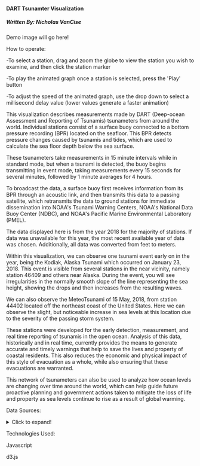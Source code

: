 #### DART Tsunamter Visualization
##### Written By: Nicholas VanCise

Demo image will go here!

How to operate:

-To select a station, drag and zoom the globe to view the station you wish to examine, and then click the station marker

-To play the animated graph once a station is selected, press the 'Play' button

-To adjust the speed of the animated graph, use the drop down to select a millisecond delay value (lower values generate a faster animation)

This visualization describes measurements made by DART (Deep-ocean Assessment and Reporting of Tsunamis) tsunameters from around the world.
Individual stations consist of a surface buoy connected to a bottom pressure recording (BPR) located on the seafloor. This BPR detects pressure
changes caused by tsunamis and tides, which are used to calculate the sea floor depth below the sea surface.

These tsunameters take measurements in 15 minute intervals while in standard mode, but when a tsunami is detected, the buoy begins transmitting in event mode, taking
measurements every 15 seconds for several minutes, followed by 1 minute averages for 4 hours.

To broadcast the data, a surface buoy first receives information from its BPR through an acoustic link, and then transmits this data to a passing satellite, which
retransmits the data to ground stations for immediate dissemination into NOAA's Tsunami Warning Centers, NOAA's National Data Buoy Center (NDBC), and NOAA's Pacific
Marine Environmental Laboratory (PMEL).

The data displayed here is from the year 2018 for the majority of stations. If data was unavailable for this year, the most recent available year of data was chosen.
Additionally, all data was converted from feet to meters.

Within this visualization, we can observe one tsunami event early on in the year, being the Kodiak, Alaska Tsunami which occurred on January 23, 2018.
This event is visible from several stations in the near vicinity, namely station 46409 and others near Alaska. During the event, you will see irregularities
in the normally smooth slope of the line representing the sea height, showing the drops and then increases from the resulting waves.

We can also observe the MeteoTsunami of 15 May, 2018, from station 44402 located off the northeast coast of the United States. Here we can observe the slight,
but noticeable increase in sea levels at this location due to the severity of the passing storm system.

These stations were developed for the early detection, measurement, and real time reporting of tsunamis in the open ocean. Analysis of this data, historically and
in real time, currently provides the means to generate accurate and timely warnings that help to save the lives and property of coastal residents. This also reduces
the economic and physical impact of this style of evacuation as a whole, while also ensuring that these evacuations are warranted.

This network of tsunameters can also be used to analyze how ocean levels are changing over time around the world, which can help guide future proactive planning
and government actions taken to mitigate the loss of life and property as sea levels continue to rise as a result of global warming.

Data Sources:
<details>
  <summary>Click to expand!</summary>
  
  * (Archival data): feed: Sea Water Column Height / Coastal Waters, Conception, Chile / 2018 guid: caa30f16-a9c5-4222-9f99-4813988f896d
* (Archival data): feed: Sea Water Column Height / Coastal Waters, Caldera, Chile / 2018 guid: 611883e1-5f86-4a21-9cdb-1152159648bc
* (Archival data): feed: Sea Water Column Height / Coastal Waters, Antofagasta, Chile / 2018 guid: 4c2736a8-5d2e-493b-9c22-10441a44eeaa
* (Archival data): feed: Sea Water Column Height / Coastal Waters, Arica, Chile / 2018 guid: 4fa8124b-a80a-49fd-880e-c3b16d2f29bc
* (Archival data): feed: Sea Water Column Height / Hakateka Seamount, Southern Pacific Ocean / 2018 guid: 84cd99f5-cb18-4783-97c3-14c2a484a1d2
* (Archival data): feed: Sea Water Column Height / Peru Basin, Southern Pacific Ocean / 2018 guid: b5f3fbc1-1aec-45cd-8c19-6ce5c0a8e41f
* (Archival data): feed: Sea Water Column Height / Paramount Seamount, Northern Pacific Ocean / 2018 guid: 9bbfabf3-36fd-46df-91e9-f9eb9650f46b
* (Archival data): feed: Sea Water Column Height / Tehuantepec Fracture Zone, Northern Pacific Ocean / 2018 guid: 9260d094-da4c-4066-b6b5-3386a5278a3d
* (Archival data): feed: Sea Water Column Height / Moctezuma Trough, Northern Pacific Ocean / 2018 guid: 5b429144-c9fc-471e-b3eb-5c20df647f75
* (Archival data): feed: Sea Water Column Height / Patton Escarpment, Northern Pacific Ocean / 2018 guid: 76d320b2-ea33-49d5-acc8-6b8552b3e925
* (Archival data): feed: Sea Water Column Height / Boutelle Seamount, Northern Pacific Ocean / 2018 guid: 598bbc2c-fcd8-4e37-a5bc-6b14e3560522
* (Archival data): feed: Sea Water Column Height / President Jackson Seamounts, Northern Pacific Ocean / 2018 guid: e0b2151f-a63d-4a22-b681-1e0878411fa0
* (Archival data): feed: Sea Water Column Height / Thompson Seamount, Northern Pacific Ocean / 2018 guid: df89f028-0304-4e8c-b55c-188de14a2288
* (Archival data): feed: Sea Water Column Height / Heck Seamount, Northern Pacific Ocean / 2018 guid: 95dd3214-aaad-4e50-8418-b5db4d83ff7c
* (Archival data): feed: Sea Water Column Height / Surveyor Seachannel, Northern Pacific Ocean / 2018 guid: d89fd4ce-66a4-4563-bc97-3c50e914ab67
* (Archival data): feed: Sea Water Column Height / Smook Seamount, Northern Pacific Ocean / 2018 guid: 748eb609-3b47-4557-9b19-27f66b86bd71
* (Archival data): feed: Sea Water Column Height / Sagittarius Seachannel, Northern Pacific Ocean / 2018 guid: dc0f468c-ae41-4334-b0da-634aa97bb4f8
* (Archival data): feed: Sea Water Column Height / Aleutian Trench, Northern Pacific Ocean / 2018 guid: facb5d0c-a295-48c4-a76e-59c0358bf2d9
* (Archival data): feed: Sea Water Column Height / Umnak Island, Northern Pacific Ocean / 2018 guid: 86ff8f8b-f69b-4e34-89d8-94070ae2ab49
* (Archival data): feed: Sea Water Column Height / Chinook Trough, Northern Pacific Ocean / 2018 guid: 73f9ea37-8a3f-4e30-a5a6-4ded1f1ecc13
* (Archival data): feed: Sea Water Column Height / James Knoll, Northern Pacific Ocean / 2018 guid: f9d94e3e-c3c6-4baa-bc45-3ec2052ed63b
* (Archival data): feed: Sea Water Column Height / Emperor Seamount Chain, Northern Pacific Ocean / 2018 guid: 2d4877bd-16f7-4d72-9925-c4d144338e2a
* (Archival data): feed: Sea Water Column Height / Northwest Pacific Basin, Northern Pacific Ocean / 2018 guid: 1ba52250-7057-430d-a57d-c9781047ecd5
* (Archival data): feed: Sea Water Column Height / Morozko Seamount, Northern Pacific Ocean / 2017 guid: 27faa280-0268-464b-be4b-e81966bcb417
* (Archival data): feed: Sea Water Column Height / Zenkevich Rise, Northern Pacific Ocean / 2018 guid: e4731df2-60e0-4a10-ad7c-70812fd00e0b
* (Archival data): feed: Sea Water Column Height / Hotta Seamount, Northern Pacific Ocean / 2018 guid: 00805473-b1b5-4d4e-b164-8627c23bebe9
* (Archival data): feed: Sea Water Column Height / Isakov Seamount, Northern Pacific Ocean / 2018 guid: a136dd49-174a-49d4-9d11-151aad2f661c
* (Archival data): feed: Sea Water Column Height / Kawakami Seamount, Northern Pacific Ocean / 2018 guid: 9eb4eeb9-37a9-4a75-99b6-071c42a734f3
* (Archival data): feed: Sea Water Column Height / Aoi Seamount Chain, Philippine Sea, Northern Pacific Ocean / 2017 guid: 6528a732-9f4b-4341-8c5b-9d904d94bbcc
* (Archival data): feed: Sea Water Column Height / Southern Philippine Sea, Northern Pacific Ocean / 2018 guid: 141ca9d7-443b-49b2-8673-dc6833492907
* (Archival data): feed: Sea Water Column Height / Southern Mariana Trench, Northern Pacific Ocean / 2018 guid: fedd820a-49f6-4971-9953-d540b40c66cb
* (Archival data): feed: Sea Water Column Height / Vityaz Trench, Southern Pacific Ocean / 2017 guid: 886f5f71-057d-497a-82cc-cffc84253c6f
* (Archival data): feed: Sea Water Column Height / Indus Fan, Arabian Sea, Indian Ocean / 2018 guid: e122f582-1227-4dd3-9e77-6551403176c0
* (Archival data): feed: Sea Water Column Height / Northern Bengal Fan, Bay of Bengal, Indian Ocean / 2018 guid: fe878552-8486-4d3f-b012-b3ec0f6ef0f4
* (Archival data): feed: Sea Water Column Height / Central Bengal Fan, Bay of Bengal, Indian Ocean / 2018 guid: 90f9d2d7-dd51-48d6-9776-e9ce68f8c961
* (Archival data): feed: Sea Water Column Height / Southern Bay of Bengal, Indian Ocean / 2018 guid: 5bb2483f-dee0-4da9-9906-b342fe90e46f
* (Archival data): feed: Sea Water Column Height / Northern Bay of Bengal, Indian Ocean / 2018 guid: e7fdfc7c-59ca-4698-9874-35bcb3fac4c8
* (Archival data): feed: Sea Water Column Height / Ninetyeast Ridge, Southern Bay of Bengal, Indian Ocean / 2018 guid: f9128dd4-34b0-44c0-9cf0-61b8e57f5793
* (Archival data): feed: Sea Water Column Height / Resolution Ridge, Tasman Basin, Tasman Sea, Southern Pacific Ocean / 2018 guid: 4eaa7a52-7744-4511-80f3-7716c55ad33d
* (Archival data): feed: Sea Water Column Height / Joseph Gilbert Seamount, Tasman Basin, Tasman Sea, Southern Pacific Ocean / 2018 guid: cb340c79-ffa0-4738-9c69-759ae0d8b371
* (Archival data): feed: Sea Water Column Height / Mellish Reef, Coral Sea, Southern Pacific Ocean / 2018 guid: 516e068e-22a0-4e73-a080-4d52055b29f4
* (Archival data): feed: Sea Water Column Height / Coral Basin, Coral Sea, Southern Pacific Ocean / 2018 guid: fdcc1fa5-e218-4884-927b-37971a1c94cd
* (Archival data): feed: Sea Water Column Height / Argo Abyssal Plain, Indian Ocean / 2018 guid: 98478535-7057-4e92-aea0-a91beee8c290
* (Archival data): feed: Sea Water Column Height / Roo Rise, Indian Ocean / 2018 guid: d293f3ed-2b46-4e3b-8723-fce7803f078b
* (Archival data): feed: Sea Water Column Height / Tonga Trench, Southern Pacific Ocean / 2018 guid: 8ccaf70d-733c-4a19-8df3-b1d11067377a
* (Archival data): feed: Sea Water Column Height / Robbie Ridge, Southern Pacific Ocean / 2018 guid: dd69baf5-6aee-4261-9a9d-23497f79868b
* (Archival data): feed: Sea Water Column Height / Indianapolis Seamount, Northern Pacific Ocean / 2018 guid: 576ac5f4-c310-4171-9d92-30f7e7fc6b7b
* (Archival data): feed: Sea Water Column Height / Mexico Basin, Gulf of Mexico, Northern Atlantic Ocean / 2018 guid: 99c84d97-ab97-451f-b249-ebed806cb6a6
* (Archival data): feed: Sea Water Column Height / Block Canyon, Northern Atlantic Ocean / 2018 guid: 399c31e4-04ff-46fa-9710-11e9892fa94f
* (Archival data): feed: Sea Water Column Height / Nares Plain, Northern Atlantic Ocean / 2018 guid: 80731054-84d7-422c-a41d-c545e19ba7a3

</details>


Technologies Used:

Javascript

d3.js
